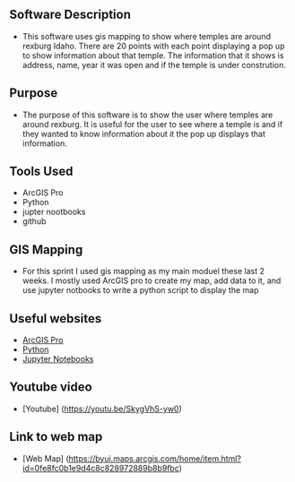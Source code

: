 ## Software Description
- This software uses gis mapping to show where temples are around rexburg Idaho. There are 20 points with each point displaying a pop up to show information about that temple. The information that it shows is address, name, year it was open and if the temple is under constrution. 

## Purpose
- The purpose of this software is to show the user where temples are around rexburg. It is useful for the user to see where a temple is and if they wanted to know information about it the pop up displays that information. 

## Tools Used
- ArcGIS Pro
- Python 
- jupter nootbooks 
- github

## GIS Mapping 
- For this sprint I used gis mapping as my main moduel these last 2 weeks. I mostly used ArcGIS pro to create my map, add data to it, and use jupyter notbooks to write a python script to display the map

## Useful websites 
- [ArcGIS Pro](https://pro.arcgis.com/en/pro-app/get-started/what-is-arcgis-pro-.htm)
- [Python](https://www.python.org/)
- [Jupyter Notebooks](https://jupyter.org/)

## Youtube video
- [Youtube] (https://youtu.be/SkygVhS-yw0)

## Link to web map 
- [Web Map] (https://byui.maps.arcgis.com/home/item.html?id=0fe8fc0b1e9d4c8c828972889b8b9fbc)

